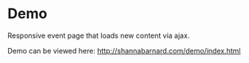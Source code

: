 Demo
====

Responsive event page that loads new content via ajax.

Demo can be viewed here: http://shannabarnard.com/demo/index.html
